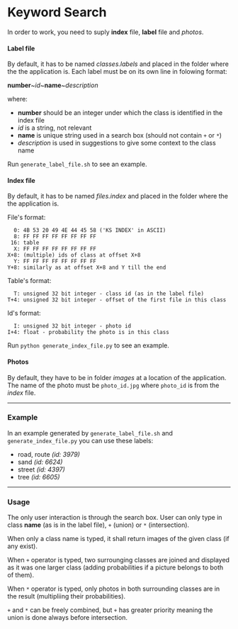 Keyword Search
==============

In order to work, you need to suply **index** file, **label** file and *photos*.

#### Label file
By default, it has to be named *classes.labels* and placed in the folder where the the application is.
Each label must be on its own line in folowing format:

**number**\~*id*\~**name**\~*description*

where:
- **number** should be an integer under which the class is identified in the index file
- *id* is a string, not relevant
- **name** is unique string used in a search box (should not contain `+` or `*`)
- *description* is used in suggestions to give some context to the class name


Run `generate_label_file.sh` to see an example.

#### Index file
By default, it has to be named *files.index* and placed in the folder where the the application is.

File's format:

	  0: 4B 53 20 49 4E 44 45 58 ('KS INDEX' in ASCII)
	  8: FF FF FF FF FF FF FF FF
	 16: table
	  X: FF FF FF FF FF FF FF FF
	X+8: (multiple) ids of class at offset X+8
	  Y: FF FF FF FF FF FF FF FF
	Y+8: similarly as at offset X+8 and Y till the end

Table's format:

	  T: unsigned 32 bit integer - class id (as in the label file)
	T+4: unsigned 32 bit integer - offset of the first file in this class

Id's format:

	  I: unsigned 32 bit integer - photo id
	I+4: float - probability the photo is in this class

Run `python generate_index_file.py` to see an example.
 
#### Photos
By default, they have to be in folder *images* at a location of the application.
The name of the photo must be `photo_id.jpg` where `photo_id` is from the *index* file.

---

### Example

In an example generated by `generate_label_file.sh` and `generate_index_file.py` you can use these labels:

- road, route *(id: 3979)*
- sand *(id: 6624)*
- street *(id: 4397)*
- tree *(id: 6605)*

---

### Usage

The only user interaction is through the search box.
User can only type in class **name** (as is in the label file), `+` (union) or `*` (intersection).

When only a class name is typed, it shall return images of the given class (if any exist).

When `+` operator is typed, two surrounging classes are joined and displayed as it was one larger class (adding probabilities if a picture belongs to both of them).

When `*` operator is typed, only photos in both surrounding classes are in the result (multipliing their probabilities).

`+` and `*` can be freely combined, but `+` has greater priority meaning the union is done always before intersection.

